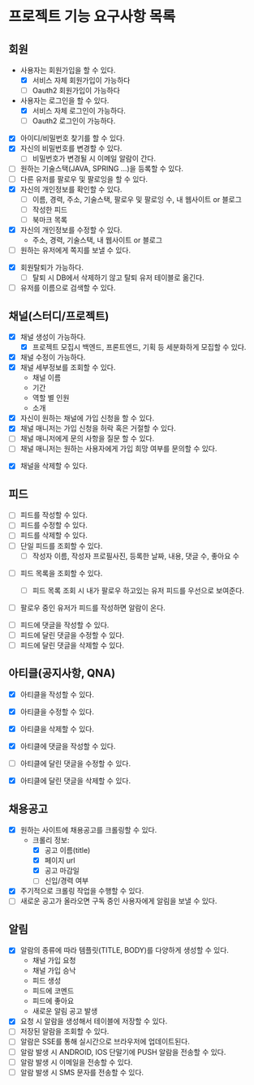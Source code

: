 # 프로젝트 기능 요구사항 목록
## 회원
+ 사용자는 회원가입을 할 수 있다.
  + [X] 서비스 자체 회원가입이 가능하다 
  + [ ] Oauth2 회원가입이 가능하다
+ 사용자는 로그인을 할 수 있다.
  + [X] 서비스 자체 로그인이 가능하다.
  + [ ] Oauth2 로그인이 가능하다.
+ [X] 아이디/비밀번호 찾기를 할 수 있다.
+ [X] 자신의 비밀번호를 변경할 수 있다.
  + [ ] 비밀번호가 변경될 시 이메일 알람이 간다.
+ [ ] 원하는 기술스택(JAVA, SPRING ...)을 등록할 수 있다.
+ [ ] 다른 유저를 팔로우 및 팔로잉을 할 수 있다.
+ [X] 자신의 개인정보를 확인할 수 있다.
  + [ ] 이름, 경력, 주소, 기술스택, 팔로우 및 팔로잉 수, 내 웹사이트 or 블로그
  + [ ] 작성한 피드
  + [ ] 북마크 목록
+ [X] 자신의 개인정보를 수정할 수 있다.
  + 주소, 경력, 기술스택, 내 웹사이트 or 블로그
+ [ ] 원하는 유저에게 쪽지를 보낼 수 있다.
* [X] 회원탈퇴가 가능하다.
  * [ ] 탈퇴 시 DB에서 삭제하기 않고 탈퇴 유저 테이블로 옮긴다.
* [ ] 유저를 이름으로 검색할 수 있다.

## 채널(스터디/프로젝트)
+ [X] 채널 생성이 가능하다.
  + [X] 프로젝트 모집시 백엔드, 프론트엔드, 기획 등 세분화하게 모집할 수 있다.
+ [X] 채널 수정이 가능하다.
+ [X] 채널 세부정보를 조회할 수 있다.
  + 채널 이름
  + 기간
  + 역할 별 인원
  + 소개
+ [X] 자신이 원하는 채널에 가입 신청을 할 수 있다.
+ [X] 채널 매니저는 가입 신청을 허락 혹은 거절할 수 있다.
+ [ ] 채널 매니저에게 문의 사항을 질문 할 수 있다.
+ [ ] 채널 매니저는 원하는 사용자에게 가입 희망 여부를 문의할 수 있다.
* [X] 채널을 삭제할 수 있다.

## 피드
+ [ ] 피드를 작성할 수 있다.
+ [ ] 피드를 수정할 수 있다.
+ [ ] 피드를 삭제할 수 있다.
+ [ ] 단일 피드를 조회할 수 있다.
  + [ ] 작성자 이름, 작성자 프로필사진, 등록한 날짜, 내용, 댓글 수, 좋아요 수
* [ ] 피드 목록을 조회할 수 있다.
  * [ ] 피드 목록 조회 시 내가 팔로우 하고있는 유저 피드를 우선으로 보여준다.
* [ ] 팔로우 중인 유저가 피드를 작성하면 알람이 온다.


+ [ ] 피드에 댓글을 작성할 수 있다.
+ [ ] 피드에 달린 댓글을 수정할 수 있다.
+ [ ] 피드에 달린 댓글을 삭제할 수 있다.

## 아티클(공지사항, QNA)
* [X] 아티클을 작성할 수 있다.
+ [X] 아티클을 수정할 수 있다.
+ [X] 아티클을 삭제할 수 있다.


+ [X] 아티클에 댓글을 작성할 수 있다.
+ [ ] 아티클에 달린 댓글을 수정할 수 있다.
+ [X] 아티클에 달린 댓글을 삭제할 수 있다.

## 채용공고
* [X] 원하는 사이트에 채용공고를 크롤링할 수 있다.
  * 크롤리 정보:
    * [X] 공고 이름(title)
    * [X] 페이지 url
    * [X] 공고 마감일
    + [ ] 신입/경력 여부
* [X] 주기적으로 크롤링 작업을 수행할 수 있다.
* [ ] 새로운 공고가 올라오면 구독 중인 사용자에게 알림을 보낼 수 있다.

## 알림
+ [X] 알람의 종류에 따라 템플릿(TITLE, BODY)를 다양하게 생성할 수 있다.
  + 채널 가입 요청
  + 채널 가입 승낙
  + 피드 생성
  + 피드에 코멘드
  + 피드에 좋아요
  + 새로운 알림 공고 발생
+ [X] 요청 시 알람을 생성해서 테이블에 저장할 수 있다.
+ [ ] 저장된 알람을 조회할 수 있다.
+ [ ] 알람은 SSE를 통해 실시간으로 브라우저에 업데이트된다.
+ [ ] 알람 발생 시 ANDROID, IOS 단말기에 PUSH 알람을 전송할 수 있다.
+ [ ] 알람 발생 시 이메일을 전송할 수 있다.
+ [ ] 알람 발생 시 SMS 문자를 전송할 수 있다.